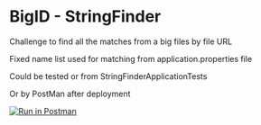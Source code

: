 # BigID - StringFinder

Challenge to find all the matches from a big files by file URL

Fixed name list used for matching from application.properties file

Could be tested or from StringFinderApplicationTests

Or by PostMan after deployment

[![Run in Postman](https://run.pstmn.io/button.svg)](https://app.getpostman.com/run-collection/02a588dac6c6e4dee5dc)
